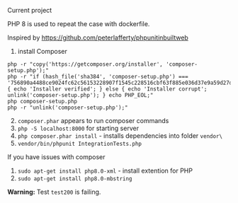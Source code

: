 Current project

PHP 8 is used to repeat the case with dockerfile.

Inspired by https://github.com/peterlafferty/phpunitinbuiltweb

1. install Composer 
```
php -r "copy('https://getcomposer.org/installer', 'composer-setup.php');"
php -r "if (hash_file('sha384', 'composer-setup.php') === '756890a4488ce9024fc62c56153228907f1545c228516cbf63f885e036d37e9a59d27d63f46af1d4d07ee0f76181c7d3') { echo 'Installer verified'; } else { echo 'Installer corrupt'; unlink('composer-setup.php'); } echo PHP_EOL;"
php composer-setup.php
php -r "unlink('composer-setup.php');"
```
2. `composer.phar` appears to run composer commands
3. `php -S localhost:8000` for starting server
4. `php composer.phar install` - installs dependencies into folder `vendor\`
5. `vendor/bin/phpunit IntegrationTests.php`

If you have issues with composer 
1. `sudo apt-get install php8.0-xml` - install extention for PHP 
2. `sudo apt-get install php8.0-mbstring`


**Warning:** Test `test200` is failing.
